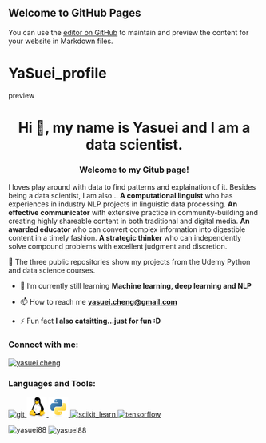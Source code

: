 ## Welcome to GitHub Pages

You can use the [editor on GitHub](https://github.com/YaSuei88/YaSuei88/edit/gh-pages/index.md) to maintain and preview the content for your website in Markdown files.

# YaSuei_profile


preview
<h1 align="center">Hi 👋, my name is Yasuei and I am a data scientist. </h1>
<h3 align="center"> Welcome to my Gitub page! </h3>

I loves play around with data to find patterns and explaination of it. Besides being a data scientist, I am also...
**A computational linguist** who has experiences in industry NLP projects in linguistic data processing. **An effective communicator** with extensive practice in community-building and creating highly shareable content in both traditional and digital media. **An awarded educator** who can convert complex information into digestible content in a timely fashion. **A strategic thinker** who can independently solve compound problems with excellent judgment and discretion.

🔦 The three public repositories show my projects from the Udemy Python and data science courses.

- 🌱 I’m currently still learning **Machine learning, deep learning and NLP**

- 📫 How to reach me **yasuei.cheng@gmail.com**

- ⚡ Fun fact **I also catsitting...just for fun :D**

<h3 align="left">Connect with me:</h3>
<p align="left">
<a href="https://www.linkedin.com/in/yasuei-cheng-26323735/" target="blank"><img align="center" src="https://raw.githubusercontent.com/rahuldkjain/github-profile-readme-generator/master/src/images/icons/Social/linked-in-alt.svg" alt="yasuei cheng" height="30" width="40" /></a>
</p>

<h3 align="left">Languages and Tools:</h3>
<p align="left"> <a href="https://git-scm.com/" target="_blank"> <img src="https://www.vectorlogo.zone/logos/git-scm/git-scm-icon.svg" alt="git" width="40" height="40"/> </a> <a href="https://www.linux.org/" target="_blank"> <img src="https://raw.githubusercontent.com/devicons/devicon/master/icons/linux/linux-original.svg" alt="linux" width="40" height="40"/> </a> <a href="https://www.python.org" target="_blank"> <img src="https://raw.githubusercontent.com/devicons/devicon/master/icons/python/python-original.svg" alt="python" width="40" height="40"/> </a> <a href="https://scikit-learn.org/" target="_blank"> <img src="https://upload.wikimedia.org/wikipedia/commons/0/05/Scikit_learn_logo_small.svg" alt="scikit_learn" width="40" height="40"/> </a> <a href="https://www.tensorflow.org" target="_blank"> <img src="https://www.vectorlogo.zone/logos/tensorflow/tensorflow-icon.svg" alt="tensorflow" width="40" height="40"/> </a> </p>

<p><img align="left" src="https://github-readme-stats.vercel.app/api/top-langs?username=yasuei88&show_icons=true&locale=en&layout=compact" alt="yasuei88" /></p>

<p>&nbsp;<img align="center" src="https://github-readme-stats.vercel.app/api?username=yasuei88&show_icons=true&locale=en" alt="yasuei88" /></p>


